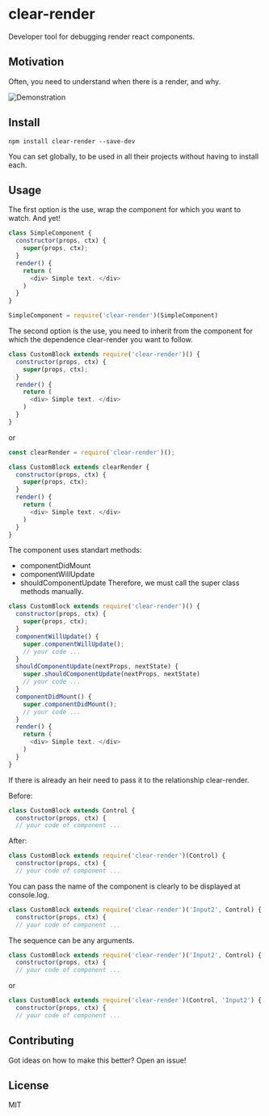 # clear-render
Developer tool for debugging render react components.

## Motivation
Often, you need to understand when there is a render, and why.

![Demonstration](https://monosnap.com/file/z0byK7zYNsZ82VjN9n9Q9e5jw1M2Se.png)

## Install

```
npm install clear-render --save-dev
```

You can set globally, to be used in all their projects without having to install each.


## Usage 
The first option is the use, wrap the component for which you want to watch. And yet!
```javascript
class SimpleComponent {
  constructor(props, ctx) {
    super(props, ctx);
  }
  render() {
    return (
      <div> Simple text. </div>
    )
  }
}

SimpleComponent = require('clear-render')(SimpleComponent)

```
The second option is the use, you need to inherit from the component for which the dependence clear-render you want to follow.
```javascript
class CustomBlock extends require('clear-render')() {
  constructor(props, ctx) {
    super(props, ctx);
  }
  render() {
    return (
      <div> Simple text. </div>
    )
  }
}
```
or
```javascript
const clearRender = require('clear-render')();

class CustomBlock extends clearRender {
  constructor(props, ctx) {
    super(props, ctx);
  }
  render() {
    return (
      <div> Simple text. </div>
    )
  }
}
```
The component uses standart methods:
- componentDidMount
- componentWillUpdate
- shouldComponentUpdate
Therefore, we must call the super class methods manually.
```javascript
class CustomBlock extends require('clear-render')() {
  constructor(props, ctx) {
    super(props, ctx);
  }
  componentWillUpdate() {
    super.componentWillUpdate();
    // your code ...
  }
  shouldComponentUpdate(nextProps, nextState) {
    super.shouldComponentUpdate(nextProps, nextState)
    // your code ...
  }
  componentDidMount() {
    super.componentDidMount();
    // your code ...
  }
  render() {
    return (
      <div> Simple text. </div>
    )
  }
}
```
If there is already an heir need to pass it to the relationship clear-render.

Before:
```javascript
class CustomBlock extends Control {
  constructor(props, ctx) {
  // your code of component ...
```
After:
```javascript
class CustomBlock extends require('clear-render')(Control) {
  constructor(props, ctx) {
  // your code of component ...
```
You can pass the name of the component is clearly to be displayed at console.log.
```javascript
class CustomBlock extends require('clear-render')('Input2', Control) {
  constructor(props, ctx) {
  // your code of component ...
```
The sequence can be any arguments.
```javascript
class CustomBlock extends require('clear-render')('Input2', Control) {
  constructor(props, ctx) {
  // your code of component ...
```
or
```javascript
class CustomBlock extends require('clear-render')(Control, 'Input2') {
  constructor(props, ctx) {
  // your code of component ...
```

## Contributing
Got ideas on how to make this better? Open an issue!

## License
MIT
